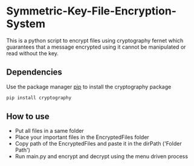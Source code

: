 # Symmetric-Key-File-Encryption-System
This is a python script to encrypt files using cryptography fernet which guarantees that a message encrypted using it cannot be manipulated or read without the key.

## Dependencies
Use the package manager [pip](https://pip.pypa.io/en/stable/) to install the cryptography package
```bash
pip install cryptography
```

## How to use
* Put all files in a same folder
* Place your important files in the EncryptedFiles folder
* Copy path of the EncryptedFiles and paste it in the dirPath ('Folder Path')
* Run main.py and encrypt and decrypt using the menu driven process


